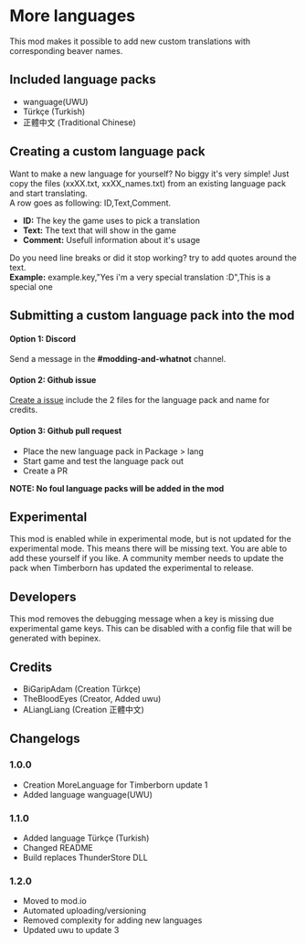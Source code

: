 # More languages
This mod makes it possible to add new custom translations with corresponding beaver names.

## Included language packs
- wanguage(UWU)
- Türkçe (Turkish)
- 正體中文 (Traditional Chinese)

## Creating a custom language pack
Want to make a new language for yourself? No biggy it's very simple! Just copy the files (xxXX.txt, xxXX_names.txt) from an existing language pack and start translating.  
A row goes as following: ID,Text,Comment.
- **ID:** The key the game uses to pick a translation
- **Text:** The text that will show in the game
- **Comment:** Usefull information about it's usage

Do you need line breaks or did it stop working? try to add quotes around the text.  
**Example:** example.key,"Yes i'm a very special translation :D",This is a special one

## Submitting a custom language pack into the mod
#### Option 1: Discord
Send a message in the **\#modding-and-whatnot** channel.
#### Option 2: Github issue
[Create a issue](https://github.com/Timberborn-Modding-Central/MoreLanguages/issues) include the 2 files for the language pack and name for credits.
#### Option 3: Github pull request
- Place the new language pack in Package > lang
- Start game and test the language pack out
- Create a PR

**NOTE: No foul language packs will be added in the mod**

## Experimental
This mod is enabled while in experimental mode, but is not updated for the experimental mode. This means there will be missing text. You are able to add these yourself if you like. A community member needs to update the pack when Timberborn has updated the experimental to release.

## Developers
This mod removes the debugging message when a key is missing due experimental game keys. This can be disabled with a config file that will be generated with bepinex.

## Credits
- BiGaripAdam (Creation Türkçe)
- TheBloodEyes (Creator, Added uwu)
- ALiangLiang (Creation 正體中文)

## Changelogs
### 1.0.0
- Creation MoreLanguage for Timberborn update 1
- Added language wanguage(UWU)
### 1.1.0
- Added language Türkçe (Turkish)
- Changed README
- Build replaces ThunderStore DLL
### 1.2.0
- Moved to mod.io
- Automated uploading/versioning
- Removed complexity for adding new languages
- Updated uwu to update 3
